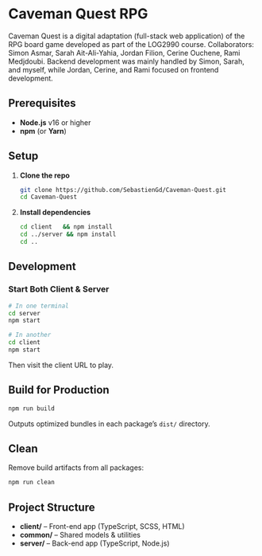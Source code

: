 # Caveman Quest RPG

Caveman Quest is a digital adaptation (full-stack web application) of the RPG board game developed as part of the LOG2990 course. Collaborators: Simon Asmar, Sarah Ait-Ali-Yahia, Jordan Filion, Cerine Ouchene, Rami Medjdoubi. Backend development was mainly handled by Simon, Sarah, and myself, while Jordan, Cerine, and Rami focused on frontend development.

## Prerequisites

* **Node.js** v16 or higher
* **npm** (or **Yarn**)

## Setup

1. **Clone the repo**

   ```bash
   git clone https://github.com/SebastienGd/Caveman-Quest.git
   cd Caveman-Quest
   ```

2. **Install dependencies** 

   ```bash
   cd client   && npm install
   cd ../server && npm install
   cd ..
   ```

## Development

### Start Both Client & Server

```bash
# In one terminal
cd server
npm start

# In another
cd client
npm start
```

Then visit the client URL to play.

## Build for Production

```bash
npm run build
```

Outputs optimized bundles in each package’s `dist/` directory.

## Clean

Remove build artifacts from all packages:

```bash
npm run clean
```

## Project Structure

* **client/** – Front-end app (TypeScript, SCSS, HTML)
* **common/** – Shared models & utilities
* **server/** – Back-end app (TypeScript, Node.js)
